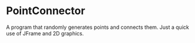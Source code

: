 # PointConnector
A program that randomly generates points and connects them.
Just a quick use of JFrame and 2D graphics.
